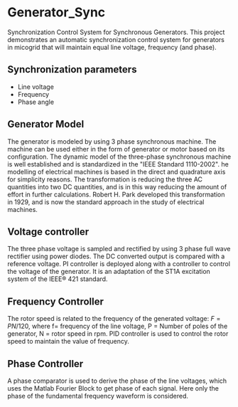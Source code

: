 # Generator_Sync
Synchronization Control System for Synchronous Generators. This project demonstrates an automatic synchronization control system for generators in micogrid that will maintain equal line voltage, frequency (and phase).

## Synchronization parameters
- Line voltage
- Frequency
- Phase angle

## Generator Model
The generator is modeled by using 3 phase synchronous machine. The machine can be used either in the form of generator or motor based on its configuration. The dynamic model of the three-phase synchronous machine is well established and is standardized in the "IEEE Standard 1110-2002". he modelling of electrical machines is based in the direct and quadrature axis for simplicity reasons. The transformation is reducing the three AC quantities into two DC quantities, and is in this way reducing the amount of effort in further calculations. Robert H. Park developed this transformation in 1929, and is now the standard approach in the study of electrical machines.

## Voltage controller
The three phase voltage is sampled and rectified by using 3 phase full wave rectifier using power diodes. The DC converted output is compared with a reference voltage. PI controller is deployed along with a controller to control the voltage of the generator. It is an adaptation of the ST1A excitation system of the IEEE® 421 standard.

## Frequency Controller
The rotor speed is related to the frequency of the generated voltage: $F=PN/120$, where f= frequency of the line voltage, P = Number of poles of the generator, N = rotor speed in rpm. PID controller is used to control the rotor speed to maintain the value of frequency.

## Phase Controller
A phase comparator is used to derive the phase of the line voltages, which uses the Matlab Fourier Block to get phase of each signal. Here only the phase of the fundamental 
frequency waveform is considered.
